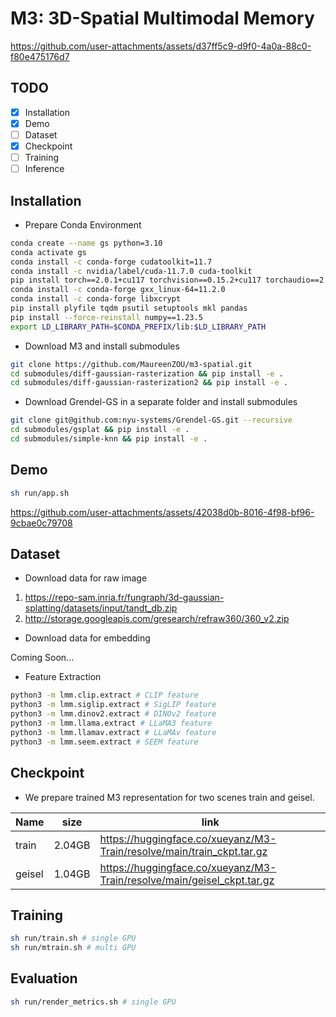 # M3: 3D-Spatial Multimodal Memory
https://github.com/user-attachments/assets/d37ff5c9-d9f0-4a0a-88c0-f80e475176d7

## TODO
- [x] Installation
- [x] Demo
- [ ] Dataset
- [x] Checkpoint
- [ ] Training
- [ ] Inference

## Installation
* Prepare Conda Environment
```sh
conda create --name gs python=3.10
conda activate gs
conda install -c conda-forge cudatoolkit=11.7
conda install -c nvidia/label/cuda-11.7.0 cuda-toolkit
pip install torch==2.0.1+cu117 torchvision==0.15.2+cu117 torchaudio==2.0.2+cu117 -f https://download.pytorch.org/whl/torch_stable.html
conda install -c conda-forge gxx_linux-64=11.2.0
conda install -c conda-forge libxcrypt
pip install plyfile tqdm psutil setuptools mkl pandas
pip install --force-reinstall numpy==1.23.5
export LD_LIBRARY_PATH=$CONDA_PREFIX/lib:$LD_LIBRARY_PATH
```
* Download M3 and install submodules
```sh
git clone https://github.com/MaureenZOU/m3-spatial.git
cd submodules/diff-gaussian-rasterization && pip install -e .
cd submodules/diff-gaussian-rasterization2 && pip install -e .
```

* Download Grendel-GS in a separate folder and install submodules
```sh
git clone git@github.com:nyu-systems/Grendel-GS.git --recursive
cd submodules/gsplat && pip install -e .
cd submodules/simple-knn && pip install -e .
```

## Demo
```sh
sh run/app.sh
```
https://github.com/user-attachments/assets/42038d0b-8016-4f98-bf96-9cbae0c79708

## Dataset
* Download data for raw image
1. https://repo-sam.inria.fr/fungraph/3d-gaussian-splatting/datasets/input/tandt_db.zip
2. http://storage.googleapis.com/gresearch/refraw360/360_v2.zip

* Download data for embedding

Coming Soon...

* Feature Extraction
```sh
python3 -m lmm.clip.extract # CLIP feature
python3 -m lmm.siglip.extract # SigLIP feature
python3 -m lmm.dinov2.extract # DINOv2 feature
python3 -m lmm.llama.extract # LLaMA3 feature
python3 -m lmm.llamav.extract # LLaMAv feature
python3 -m lmm.seem.extract # SEEM feature
```

## Checkpoint
* We prepare trained M3 representation for two scenes train and geisel.

| Name       | size | link      |
|------------|-----|-----------------|
| train      | 2.04GB  | https://huggingface.co/xueyanz/M3-Train/resolve/main/train_ckpt.tar.gz   |
| geisel     | 1.04GB  | https://huggingface.co/xueyanz/M3-Train/resolve/main/geisel_ckpt.tar.gz  |

## Training
```sh
sh run/train.sh # single GPU
sh run/mtrain.sh # multi GPU
```

## Evaluation
```sh
sh run/render_metrics.sh # single GPU
```

